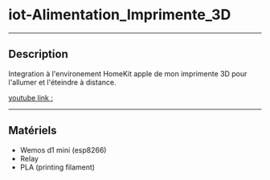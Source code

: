 # iot-Alimentation_Imprimente_3D

-------------------------------------
## Description ##
  
  Integration à l'environement HomeKit apple de mon imprimente 3D pour l'allumer et l'éteindre à distance.
  
[  youtube link : ](url)

-------------------------------------
## Matériels ##

* Wemos d1 mini (esp8266)
* Relay
* PLA (printing filament)
